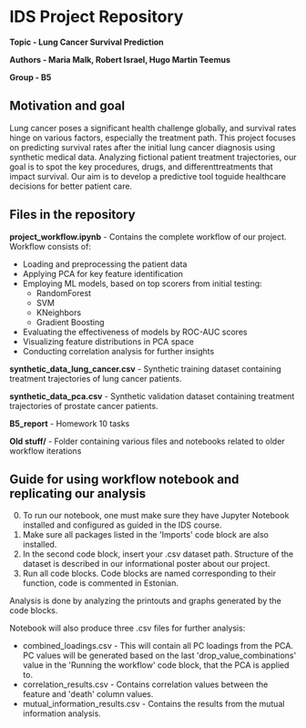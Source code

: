 # IDS Project Repository
**Topic - Lung Cancer Survival Prediction**  

**Authors - Maria Malk, Robert Israel, Hugo Martin Teemus**  

**Group - B5**  


## Motivation and goal
Lung cancer poses a significant health challenge globally, and survival rates hinge on various factors, especially the treatment path. 
This project focuses on predicting survival rates after the initial lung cancer diagnosis using synthetic medical data. 
Analyzing fictional patient treatment trajectories, our goal is to spot the key procedures, drugs, and differenttreatments that impact survival. 
Our aim is to develop a predictive tool toguide healthcare decisions for better patient care.

## Files in the repository
**project_workflow.ipynb** - Contains the complete workflow of our project. Workflow consists of:  
- Loading and preprocessing the patient data
- Applying PCA for key feature identification
- Employing ML models, based on top scorers from initial testing:
  - RandomForest
  - SVM
  - KNeighbors
  - Gradient Boosting
- Evaluating the effectiveness of models by ROC-AUC scores
- Visualizing feature distributions in PCA space
- Conducting correlation analysis for further insights

**synthetic_data_lung_cancer.csv** - Synthetic training dataset containing treatment trajectories of lung cancer patients.  

**synthetic_data_pca.csv** - Synthetic validation dataset containing treatment trajectories of prostate cancer patients.

**B5_report** - Homework 10 tasks

**Old stuff/** - Folder containing various files and notebooks related to older workflow iterations

## Guide for using workflow notebook and replicating our analysis
0. To run our notebook, one must make sure they have Jupyter Notebook installed and configured as guided in the IDS course.
1. Make sure all packages listed in the 'Imports' code block are also installed.
2. In the second code block, insert your .csv dataset path. Structure of the dataset is described in our informational poster about our project.
3. Run all code blocks. Code blocks are named corresponding to their function, code is commented in Estonian.

Analysis is done by analyzing the printouts and graphs generated by the code blocks.  

Notebook will also produce three .csv files for further analysis:
- combined_loadings.csv - This will contain all PC loadings from the PCA. PC values will be generated based on the last 'drop_value_combinations' value in the 'Running the workflow' code block, that the PCA is applied to.
- correlation_results.csv - Contains correlation values between the feature and 'death' column values.
- mutual_information_results.csv - Contains the results from the mutual information analysis.

